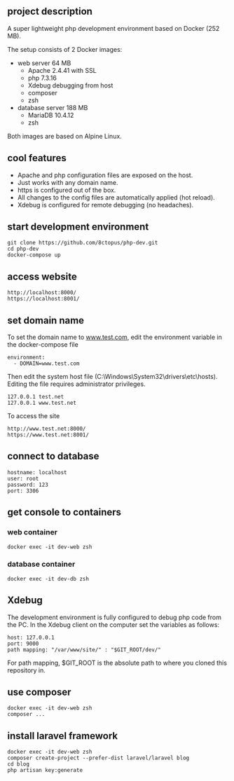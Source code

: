 ## project description

A super lightweight php development environment based on Docker (252 MB).

The setup consists of 2 Docker images:

- web server 64 MB
    - Apache 2.4.41 with SSL
    - php 7.3.16
    - Xdebug debugging from host
    - composer
    - zsh
- database server 188 MB
    - MariaDB 10.4.12
    - zsh

Both images are based on Alpine Linux.

## cool features

- Apache and php configuration files are exposed on the host.
- Just works with any domain name.
- https is configured out of the box.
- All changes to the config files are automatically applied (hot reload).
- Xdebug is configured for remote debugging (no headaches).

## start development environment

    git clone https://github.com/8ctopus/php-dev.git
    cd php-dev
    docker-compose up

## access website

    http://localhost:8000/
    https://localhost:8001/

## set domain name

To set the domain name to www.test.com, edit the environment variable in the docker-compose file

    environment:
      - DOMAIN=www.test.com

Then edit the system host file (C:\Windows\System32\drivers\etc\hosts). Editing the file requires administrator privileges.

    127.0.0.1 test.net
    127.0.0.1 www.test.net

To access the site

    http://www.test.net:8000/
    https://www.test.net:8001/

## connect to database

    hostname: localhost
    user: root
    password: 123
    port: 3306

## get console to containers

### web container

    docker exec -it dev-web zsh

### database container

    docker exec -it dev-db zsh

## Xdebug

The development environment is fully configured to debug php code from the PC.
In the Xdebug client on the computer set the variables as follows:

    host: 127.0.0.1
    port: 9000
    path mapping: "/var/www/site/" : "$GIT_ROOT/dev/"

For path mapping, $GIT_ROOT is the absolute path to where you cloned this
repository in.

## use composer

    docker exec -it dev-web zsh
    composer ...

## install laravel framework

    docker exec -it dev-web zsh
    composer create-project --prefer-dist laravel/laravel blog
    cd blog
    php artisan key:generate
